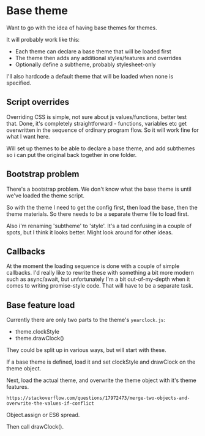 Base theme
==========

Want to go with the idea of having base themes for themes.

It will probably work like this:

* Each theme can declare a base theme that will be loaded first
* The theme then adds any additional styles/features and overrides
* Optionally define a subtheme, probably stylesheet-only

I'll also hardcode a default theme that will be loaded when none is specified.


Script overrides
----------------
Overriding CSS is simple, not sure about js values/functions, better test that.
Done, it's completely straightforward - functions, variables etc get overwritten in the sequence of ordinary program flow.
So it will work fine for what I want here.

Will set up themes to be able to declare a base theme, and add subthemes so i can put the original back together in one folder.


Bootstrap problem
-----------------
There's a bootstrap problem.
We don't know what the base theme is until we've loaded the theme script.

So with the theme I need to get the config first, then load the base, then the theme materials.
So there needs to be a separate theme file to load first.

Also i'm renaming 'subtheme' to 'style'.
It's a tad confusing in a couple of spots, but I think it looks better.
Might look around for other ideas.


Callbacks
---------

At the moment the loading sequence is done with a couple of simple callbacks.
I'd really like to rewrite these with something a bit more modern such as async/await, but unfortunately I'm a bit out-of-my-depth when it comes to writing promise-style code.
That will have to be a separate task.


Base feature load
-----------------

Currently there are only two parts to the theme's `yearclock.js`:

* theme.clockStyle
* theme.drawClock()

They could be split up in various ways, but will start with these.

If a base theme is defined, load it and set clockStyle and drawClock on the theme object.

Next, load the actual theme, and overwrite the theme object with it's theme features.

	https://stackoverflow.com/questions/17972473/merge-two-objects-and-overwrite-the-values-if-conflict

Object.assign or ES6 spread.

Then call drawClock().



